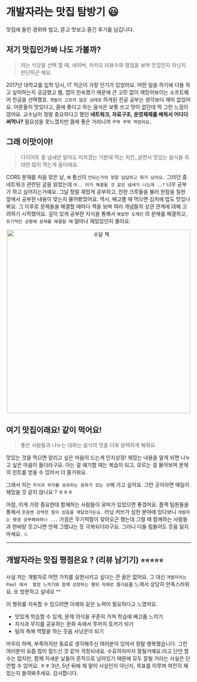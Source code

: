 
# 개발자라는 맛집 탐방기  😃
맛집에 들린 경위와 씹고, 뜯고 맛보고 즐긴 후기를 남깁니다. 

## 저기 맛집인가봐 나도 가볼까?
> 저는 식당을 선택 할 때, 네이버, 카카오 리뷰수와 평점을 보며 맛집인지 아닌지 판단하곤 해요.

2017년 대학교를 입학 당시, IT 직군이 가장 인기가 있었어요. 어떤 일을 하기에 다들 하고 싶어하는지 궁금했고
웹, 앱이 친숙했기 때문에 큰 고민 없이 재밌어보이는 소프트웨어 전공을 선택했죠. `개발이 고프지 않은 상태로` 하게된 전공 공부는 생각보다 재미 없었어요.
어른들이 맛있다고, 몸에 좋다고 하는 음식은 보통 쓰고 맛이 없던데 딱 그런 느낌이었어요.
교수님이 정말 중요하다고 했던 **네트워크, 자료구조, 운영체제를 배워서 어디다 써먹나?** 필요성을 못느꼈지만
몸에 좋은 거라니까 `꾸역 꾸역 먹었어요.`

## 그래 이맛이야!
> 다이어트 중 냄새만 맡아도 미치겠는 기분에 먹는 치킨,,살면서 맛있는 음식을 최대한 많이 먹는게 꿈이에요.

CORS 문제를 처음 맞은 날,  `왜` 통신이 `안되는거야 정말 답답하고 화가 났어요.` 그러던 중 네트워크 관련된 글을 읽었는데  `어.. 이거 해결될 것 같은 냄새가 나는데 ..?` 너무 공부가 하고 싶어지는거예요.
그날 정말 재밌게 공부하고, 친한 크루들을 불러 한참을 칠판 앞에서 공부한 내용이 맞는지 물어봤었어요. 역시, 배고플 때 먹으면 김치에 밥도 맛있나봐요.
그 이후로 문제들을 해결할 때마다 책을 보며 여러 개념들의 상관 관계에 대해 고려하기 시작했어요. 깊이 있게 공부한 지식을 통해서 `복잡한 도메인` 의 문제를 해결하고, `유기적인 상황에 문제를 해결할 때` 얼마나 재밌있던지 몰라요.

<p align="center">
<img width="500" alt="수달 책" src="https://user-images.githubusercontent.com/26570275/196485129-50758127-967a-4b73-a2dc-a19a0e6e9455.png">
</p>



## 여기 맛집이래요! 같이 먹어요!
>  좋은 사람들과 나누는 대화는 음식의 맛을 더욱 윤택하게 해줘요. 

맛있는 것을 먹으면 알리고 싶은 마음이 드는게 인지상정! 재밌는 내용을 알게 되면 나누고 싶은 마음이 들더라구요.
아는 걸 얘기할 때는 복습이 되고, 모르는 걸 물어보며 문제의 힌트를 얻을 수 있어서 더 즐거워요. 

그래서 저는  `지식과 무지를 공유하는 문화가 있는 곳`에 가고 싶어요. 그런 곳이라면 매일이 재밌을 것 같지 않나요 ? ㅎㅎㅎ

아참, 이게 가장 중요한데 함께하는 사람들이 유머가 있었으면 좋겠어요. 플젝 팀원들을 통해서 `웃음엔 강력한 힘이 있음을 깨달았거든요.`
러닝 커브가 심한 분야에 있다보니 `개발자는 평생 공부해야하나 ...` 가끔은 무기력함이 찾아오곤 했는데
그럴 때 함께하는 사람들과 한바탕 웃고나면 언제 그랬냐는 듯 극복되더라구요. 그러니 다들 힘들어도 웃음 잃지 마세요. ☺️

---

## 개발자라는 맛집 평점은요 ? (리뷰 남기기) `⭐️⭐️⭐️⭐⭐️`

사실 저는 개발자로 어떤 가치를 실현시키고 싶다는 큰 꿈은 없어요. 그 대신 `개발자라는 Pool 에서 
열정 느끼기와 함께 성장하는 행위 자체로 즐거움`을 느껴서 상당히 만족스러워요. 또 방문하고 싶네요 ^^

이 행위를 지속할 수 있으려면 아래와 같은 노력이 필요하다고 느꼈어요.

- 맛있게 학습할 수 있게, 문제 의식을 꾸준히 가져 학습에 배고픔 느끼기
- 지식과 무지를 공유하는 문화 속에서 투머치 토커가 되기
- 팀의 촉매 역할을 하는 웃음 사냥꾼이 되기

마무리 하며, 부족하지만 동료로 생각해주신 여러분이 있어서 정말 행복했습니다. 
그런 여러분이 요즘 많이 힘드신 것 같아 걱정되네요. 수료하자마자 잘될거예요.라고 단언 할 수는 없지만,
함께 지새운 날들이 흔적으로 남아있기 때문에 모두 잘될 거라는 사실은 단언할 수 있어요. ㅎㅎ
3년, 5년 뒤에 제 말이 사실인지 아닌지,  목표를 이루며 여전히 재밌는지 들여봐주세요. 감사합니다. 



